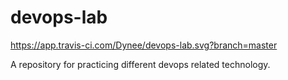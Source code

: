 # devops-lab
https://app.travis-ci.com/Dynee/devops-lab.svg?branch=master

A repository for practicing different devops related technology.
